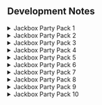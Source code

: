 ## Development Notes
<details>
<summary>Jackbox Party Pack 1</summary>
  <br>
  <details>
  <summary>Bidiots</summary>
  Notes on how to mod this game go here
  </details>
    
  * * *
  
  <details>
  <summary>Bidiots</summary>
  Notes on how to mod this game go here
  </details>
    
  * * *
  
  <details>
  <summary>Bidiots</summary>
  Notes on how to mod this game go here
  </details>
    
  * * *
  
  <details>
  <summary>Bidiots</summary>
  Notes on how to mod this game go here
  </details>
    
  * * *
  
  <details>
  <summary>Bidiots</summary>
  Notes on how to mod this game go here
  </details>
    
  * * *
  
</details>
<details>
<summary>Jackbox Party Pack 2</summary>
  <br>
  <details>
  <summary>Bidiots</summary>
  Notes on how to mod this game go here
  </details>
    
  * * *
  
  <details>
  <summary>Bidiots</summary>
  Notes on how to mod this game go here
  </details>
    
  * * *
  
  <details>
  <summary>Bidiots</summary>
  Notes on how to mod this game go here
  </details>
    
  * * *
  
  <details>
  <summary>Bidiots</summary>
  Notes on how to mod this game go here
  </details>
    
  * * *
  
  <details>
  <summary>Bidiots</summary>
  Notes on how to mod this game go here
  </details>
    
  * * *
  
</details>
<details>
<summary>Jackbox Party Pack 3</summary>
  <br>
  <details>
  <summary>Bidiots</summary>
  Notes on how to mod this game go here
  </details>
    
  * * *
  
  <details>
  <summary>Bidiots</summary>
  Notes on how to mod this game go here
  </details>
    
  * * *
  
  <details>
  <summary>Bidiots</summary>
  Notes on how to mod this game go here
  </details>
    
  * * *
  
  <details>
  <summary>Bidiots</summary>
  Notes on how to mod this game go here
  </details>
    
  * * *
  
  <details>
  <summary>Bidiots</summary>
  Notes on how to mod this game go here
  </details>
    
  * * *
  
</details>
<details>
<summary>Jackbox Party Pack 4</summary>
  <br>
  <details>
  <summary>Bidiots</summary>
  Notes on how to mod this game go here
  </details>
    
  * * *
  
  <details>
  <summary>Bidiots</summary>
  Notes on how to mod this game go here
  </details>
    
  * * *
  
  <details>
  <summary>Bidiots</summary>
  Notes on how to mod this game go here
  </details>
    
  * * *
  
  <details>
  <summary>Bidiots</summary>
  Notes on how to mod this game go here
  </details>
    
  * * *
  
  <details>
  <summary>Bidiots</summary>
  Notes on how to mod this game go here
  </details>
    
  * * *
  
</details>
<details>
<summary>Jackbox Party Pack 5</summary>
  <br>
  <details>
  <summary>Bidiots</summary>
  Notes on how to mod this game go here
  </details>
    
  * * *
  
  <details>
  <summary>Bidiots</summary>
  Notes on how to mod this game go here
  </details>
    
  * * *
  
  <details>
  <summary>Bidiots</summary>
  Notes on how to mod this game go here
  </details>
    
  * * *
  
  <details>
  <summary>Bidiots</summary>
  Notes on how to mod this game go here
  </details>
    
  * * *
  
  <details>
  <summary>Bidiots</summary>
  Notes on how to mod this game go here
  </details>
    
  * * *
  
</details>
<details>
<summary>Jackbox Party Pack 6</summary>
  <br>
  <details>
  <summary>Bidiots</summary>
  Notes on how to mod this game go here
  </details>
    
  * * *
  
  <details>
  <summary>Bidiots</summary>
  Notes on how to mod this game go here
  </details>
    
  * * *
  
  <details>
  <summary>Bidiots</summary>
  Notes on how to mod this game go here
  </details>
    
  * * *
  
  <details>
  <summary>Bidiots</summary>
  Notes on how to mod this game go here
  </details>
    
  * * *
  
  <details>
  <summary>Bidiots</summary>
  Notes on how to mod this game go here
  </details>
    
  * * *
  
</details>
<details>
<summary>Jackbox Party Pack 7</summary>
  <br>
  <details>
  <summary>Bidiots</summary>
  Notes on how to mod this game go here
  </details>
    
  * * *
  
  <details>
  <summary>Bidiots</summary>
  Notes on how to mod this game go here
  </details>
    
  * * *
  
  <details>
  <summary>Bidiots</summary>
  Notes on how to mod this game go here
  </details>
    
  * * *
  
  <details>
  <summary>Bidiots</summary>
  Notes on how to mod this game go here
  </details>
    
  * * *
  
  <details>
  <summary>Bidiots</summary>
  Notes on how to mod this game go here
  </details>
    
  * * *
  
</details>
<details>
<summary>Jackbox Party Pack 8</summary>
  <br>
  <details>
  <summary>Bidiots</summary>
  Notes on how to mod this game go here
  </details>
    
  * * *
  
  <details>
  <summary>Bidiots</summary>
  Notes on how to mod this game go here
  </details>
    
  * * *
  
  <details>
  <summary>Bidiots</summary>
  Notes on how to mod this game go here
  </details>
    
  * * *
  
  <details>
  <summary>Bidiots</summary>
  Notes on how to mod this game go here
  </details>
    
  * * *
  
  <details>
  <summary>Bidiots</summary>
  Notes on how to mod this game go here
  </details>
    
  * * *
  
</details>
<details>
<summary>Jackbox Party Pack 9</summary>
  <br>
  <details>
  <summary>Bidiots</summary>
  Notes on how to mod this game go here
  </details>
    
  * * *
  
  <details>
  <summary>Bidiots</summary>
  Notes on how to mod this game go here
  </details>
    
  * * *
  
  <details>
  <summary>Bidiots</summary>
  Notes on how to mod this game go here
  </details>
    
  * * *
  
  <details>
  <summary>Bidiots</summary>
  Notes on how to mod this game go here
  </details>
    
  * * *
  
  <details>
  <summary>Bidiots</summary>
  Notes on how to mod this game go here
  </details>
    
  * * *
  
</details>
<details>
<summary>Jackbox Party Pack 10</summary>
  <br>
  <details>
  <summary>Bidiots</summary>
  Notes on how to mod this game go here
  </details>
    
  * * *
  
  <details>
  <summary>Bidiots</summary>
  Notes on how to mod this game go here
  </details>
    
  * * *
  
  <details>
  <summary>Bidiots</summary>
  Notes on how to mod this game go here
  </details>
    
  * * *
  
  <details>
  <summary>Bidiots</summary>
  Notes on how to mod this game go here
  </details>
    
  * * *
  
  <details>
  <summary>Bidiots</summary>
  Notes on how to mod this game go here
  </details>
    
  * * *
  
</details>
